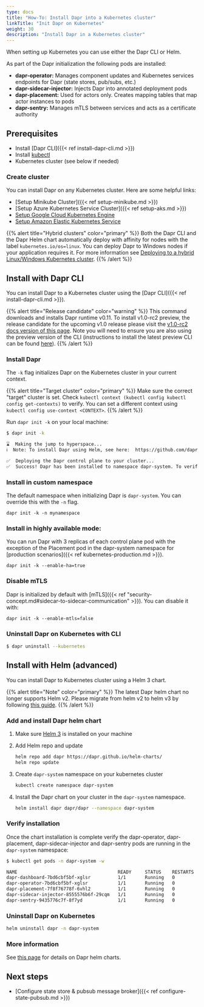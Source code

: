 ```yaml
---
type: docs
title: "How-To: Install Dapr into a Kubernetes cluster"
linkTitle: "Init Dapr on Kubernetes"
weight: 30
description: "Install Dapr in a Kubernetes cluster"
---
```


When setting up Kubernetes you can use either the Dapr CLI or Helm.

As part of the Dapr initialization the following pods are installed:

- **dapr-operator:** Manages component updates and Kubernetes services endpoints for Dapr (state stores, pub/subs, etc.)
- **dapr-sidecar-injector:** Injects Dapr into annotated deployment pods
- **dapr-placement:** Used for actors only. Creates mapping tables that map actor instances to pods
- **dapr-sentry:** Manages mTLS between services and acts as a certificate authority

## Prerequisites

- Install [Dapr CLI]({{< ref install-dapr-cli.md >}})
- Install [kubectl](https://kubernetes.io/docs/tasks/tools/install-kubectl/)
- Kubernetes cluster (see below if needed)

### Create cluster

You can install Dapr on any Kubernetes cluster. Here are some helpful links:

- [Setup Minikube Cluster]({{< ref setup-minikube.md >}})
- [Setup Azure Kubernetes Service Cluster]({{< ref setup-aks.md >}})
- [Setup Google Cloud Kubernetes Engine](https://cloud.google.com/kubernetes-engine/docs/quickstart)
- [Setup Amazon Elastic Kubernetes Service](https://docs.aws.amazon.com/eks/latest/userguide/getting-started.html)

{{% alert title="Hybrid clusters" color="primary" %}}
Both the Dapr CLI and the Dapr Helm chart automatically deploy with affinity for nodes with the label `kubernetes.io/os=linux`. You can deploy Dapr to Windows nodes if your application requires it. For more information see [Deploying to a hybrid Linux/Windows Kubernetes cluster]({{X48X}}).
{{% /alert %}}


## Install with Dapr CLI

You can install Dapr to a Kubernetes cluster using the [Dapr CLI]({{< ref install-dapr-cli.md >}}).

{{% alert title="Release candidate" color="warning" %}}
This command downloads and installs Dapr runtime v0.11. To install v1.0-rc2 preview, the release candidate for the upcoming v1.0 release please visit the [v1.0-rc2 docs version of this page](https://v1-rc1.docs.dapr.io/getting-started/install-dapr-kubernetes/). Note you will need to ensure you are also using the preview version of the CLI (instructions to install the latest preview CLI can be found [here](https://v1-rc2.docs.dapr.io/getting-started/install-dapr-cli/)).
{{% /alert %}}

### Install Dapr

The `-k` flag initializes Dapr on the Kubernetes cluster in your current context.

{{% alert title="Target cluster" color="primary" %}}
Make sure the correct "target" cluster is set. Check `kubectl context (kubectl config kubectl config get-contexts)` to verify. You can set a different context using `kubectl config use-context <CONTEXT>`.
{{% /alert %}}

Run `dapr init -k` on your local machine:

```bash
$ dapr init -k

⌛  Making the jump to hyperspace...
ℹ️  Note: To install Dapr using Helm, see here:  https://github.com/dapr/docs/blob/master/getting-started/environment-setup.md#using-helm-advanced

✅  Deploying the Dapr control plane to your cluster...
✅  Success! Dapr has been installed to namespace dapr-system. To verify, run "dapr status -k" in your terminal. To get started, go here: https://aka.ms/dapr-getting-started
```

### Install in custom namespace

The default namespace when initializing Dapr is `dapr-system`. You can override this with the `-n` flag.

```
dapr init -k -n mynamespace
```


### Install in highly available mode:

You can run Dapr with 3 replicas of each control plane pod with the exception of the Placement pod in the dapr-system namespace for [production scenarios]({{< ref kubernetes-production.md >}}).

```
dapr init -k --enable-ha=true
```

### Disable mTLS

Dapr is initialized by default with [mTLS]({{< ref "security-concept.md#sidecar-to-sidecar-communication" >}}). You can disable it with:

```
dapr init -k --enable-mtls=false
```

### Uninstall Dapr on Kubernetes with CLI

```bash
$ dapr uninstall --kubernetes
```

## Install with Helm (advanced)

You can install Dapr to Kubernetes cluster using a Helm 3 chart.


{{% alert title="Note" color="primary" %}}
The latest Dapr helm chart no longer supports Helm v2. Please migrate from helm v2 to helm v3 by following [this guide](https://helm.sh/blog/migrate-from-helm-v2-to-helm-v3/).
{{% /alert %}}

### Add and install Dapr helm chart

1. Make sure [Helm 3](https://github.com/helm/helm/releases) is installed on your machine
2. Add Helm repo and update

    ```bash
    helm repo add dapr https://dapr.github.io/helm-charts/
    helm repo update
    ```

3. Create `dapr-system` namespace on your kubernetes cluster

    ```bash
    kubectl create namespace dapr-system
    ```

4. Install the Dapr chart on your cluster in the `dapr-system` namespace.

    ```bash
    helm install dapr dapr/dapr --namespace dapr-system
    ```

### Verify installation

Once the chart installation is complete verify the dapr-operator, dapr-placement, dapr-sidecar-injector and dapr-sentry pods are running in the `dapr-system` namespace:

```bash
$ kubectl get pods -n dapr-system -w

NAME                                     READY     STATUS    RESTARTS   AGE
dapr-dashboard-7bd6cbf5bf-xglsr          1/1       Running   0          40s
dapr-operator-7bd6cbf5bf-xglsr           1/1       Running   0          40s
dapr-placement-7f8f76778f-6vhl2          1/1       Running   0          40s
dapr-sidecar-injector-8555576b6f-29cqm   1/1       Running   0          40s
dapr-sentry-9435776c7f-8f7yd             1/1       Running   0          40s
```

### Uninstall Dapr on Kubernetes

```bash
helm uninstall dapr -n dapr-system
```

### More information

See [this page](https://github.com/dapr/dapr/blob/master/charts/dapr/README.md) for details on Dapr helm charts.

## Next steps

- [Configure state store & pubsub message broker]({{< ref configure-state-pubsub.md >}})
